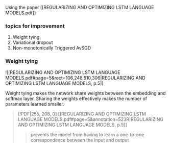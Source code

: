 Using the paper [[REGULARIZING AND OPTIMIZING LSTM LANGUAGE MODELS.pdf]]


### topics for improvement
1. Weight tying
2. Variational dropout
3. Non-monotonically Triggered AvSGD

### Weight tying

![[REGULARIZING AND OPTIMIZING LSTM LANGUAGE MODELS.pdf#page=5&rect=106,248,510,306|REGULARIZING AND OPTIMIZING LSTM LANGUAGE MODELS, p.5]]

Weight tying makes the network share weights between the embedding and softmax layer. Sharing the weights effectively makes the number of parameters learned smaller. 

> [!PDF|255, 208, 0] [[REGULARIZING AND OPTIMIZING LSTM LANGUAGE MODELS.pdf#page=5&annotation=523R|REGULARIZING AND OPTIMIZING LSTM LANGUAGE MODELS, p.5]]
> > prevents the model from having to learn a one-to-one correspondence between the input and output


